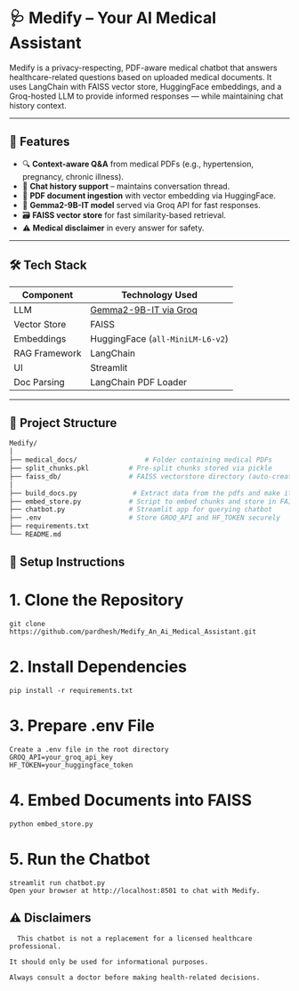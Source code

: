 # 🩺 Medify – Your AI Medical Assistant

Medify is a privacy-respecting, PDF-aware medical chatbot that answers healthcare-related questions based on uploaded medical documents. It uses LangChain with FAISS vector store, HuggingFace embeddings, and a Groq-hosted LLM to provide informed responses — while maintaining chat history context.

---

## 🚀 Features

- 🔍 **Context-aware Q&A** from medical PDFs (e.g., hypertension, pregnancy, chronic illness).
- 💬 **Chat history support** – maintains conversation thread.
- 📄 **PDF document ingestion** with vector embedding via HuggingFace.
- 🧠 **Gemma2-9B-IT model** served via Groq API for fast responses.
- 🗃️ **FAISS vector store** for fast similarity-based retrieval.
- ⚠️ **Medical disclaimer** in every answer for safety.

---

## 🛠️ Tech Stack

| Component            | Technology Used               |
|---------------------|-------------------------------|
| LLM                 | [Gemma2-9B-IT via Groq](https://console.groq.com) |
| Vector Store        | FAISS                         |
| Embeddings          | HuggingFace (`all-MiniLM-L6-v2`) |
| RAG Framework       | LangChain                     |
| UI                  | Streamlit                     |
| Doc Parsing         | LangChain PDF Loader          |

---

## 📁 Project Structure

```bash
Medify/
│
├── medical_docs/                 # Folder containing medical PDFs
├── split_chunks.pkl          # Pre-split chunks stored via pickle
├── faiss_db/                 # FAISS vectorstore directory (auto-created)
│
├── build_docs.py              # Extract data from the pdfs and make it to chunks
├── embed_store.py            # Script to embed chunks and store in FAISS
├── chatbot.py                # Streamlit app for querying chatbot
├── .env                      # Store GROQ_API and HF_TOKEN securely
├── requirements.txt
└── README.md
```

## 🧪 Setup Instructions
# 1. Clone the Repository
    git clone https://github.com/pardhesh/Medify_An_Ai_Medical_Assistant.git

# 2. Install Dependencies
    pip install -r requirements.txt

# 3. Prepare .env File
    Create a .env file in the root directory
    GROQ_API=your_groq_api_key
    HF_TOKEN=your_huggingface_token

# 4. Embed Documents into FAISS
    python embed_store.py

# 5. Run the Chatbot
    streamlit run chatbot.py
    Open your browser at http://localhost:8501 to chat with Medify.

 ## ⚠️ Disclaimers

      This chatbot is not a replacement for a licensed healthcare professional.
    
    It should only be used for informational purposes.
    
    Always consult a doctor before making health-related decisions.


